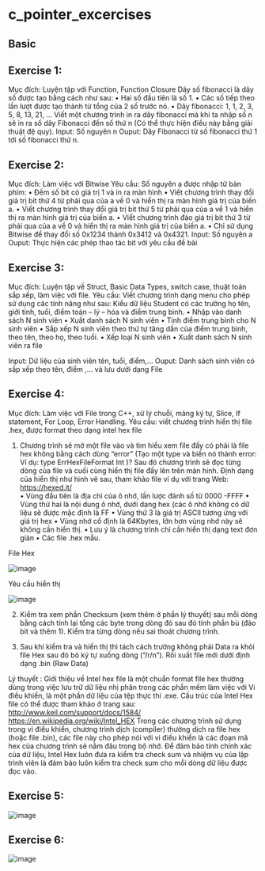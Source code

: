 # c_pointer_excercises

## Basic

## Exercise 1: 
  Mục đích: Luyện tập với Function, Function Closure
  Dãy số fibonacci là dãy số được tạo bằng cách như sau:
    •	Hai số đầu tiên là số 1.
    •	Các số tiếp theo lần lượt được tạo thành từ tổng của 2 số trước nó.
    •	Dãy fibonacci: 1, 1, 2, 3, 5, 8, 13, 21, ...
  Viết một chương trình in ra dãy fibonacci mà khi ta nhập số n sẽ in ra số dãy Fibonacci đến số thứ n (Có thể thực hiện điều này bằng giải thuật đệ quy).
  Input: Số nguyên n
  Ouput: Dãy Fibonacci từ số fibonacci thứ 1 tới số fibonacci thứ n.

## Exercise 2: 
  Mục đích: Làm việc với Bitwise
  Yêu cầu: Số nguyên a được nhập từ bàn phím:
    •	Đếm số bit có giá trị 1 và in ra màn hình
    •	Viết chương trình thay đổi giá trị bit thứ 4 từ phải qua của a về 0 và hiển thị ra màn hình giá trị của biến a. 
    •	Viết chương trình thay đổi giá trị bit thứ 5 từ phải qua của a về 1 và hiển thị ra màn hình giá trị của biến a.
    •	Viết chương trình đảo giá trị bit thứ 3 từ phải qua của a về 0 và hiển thị ra màn hình giá trị của biến a.
    •	Chỉ sử dụng Bitwise để thay đổi số 0x1234 thành 0x3412 và 0x4321.
  Input: Số nguyên a
  Ouput: Thực hiện các phép thao tác bit với yêu cầu đề bài

## Exercise 3: 
  Mục đích: Luyện tập về Struct, Basic Data Types, switch case, thuật toán sắp xếp, làm việc với file. 
  Yêu cầu: Viết chương trình dạng menu cho phép sử dụng các tính năng như sau:
  Kiểu dữ liệu Student có các trường họ tên, giới tính, tuổi, điểm toán – lý – hóa và điểm trung bình.
    •	Nhập vào danh sách N sinh viên
    •	Xuất danh sách N sinh viên
    •	Tính điểm trung bình cho N sinh viên
    •	Sắp xếp N sinh viên theo thứ tự tăng dần của điểm trung bình, theo tên, theo họ, theo tuổi.
    •	Xếp loại N sinh viên
    •	Xuất danh sách N sinh viên ra file

  Input: Dữ liệu của sinh viên tên, tuổi, điểm,…
  Ouput: Danh sách sinh viên có sắp xếp theo tên, điểm ,… và lưu dưới dạng File

## Exercise 4: 
  Mục đích: Làm việc với File trong C++, xử lý chuỗi, mảng ký tự, Slice, If statement, For Loop, Error Handling.
  Yêu cầu: viết chương trình hiển thị file .hex, được format theo dạng intel hex file
  1.	Chương trình sẽ mở một file vào và tìm hiểu xem file đấy có phải là file hex không bằng cách dùng “error” (Tạo một type và biến nó thành error: Ví dụ: type ErrHexFileFormat Int )? 
  Sau đó chương trình sẽ đọc từng dòng của file và cuối cùng hiển thị file đấy lên trên màn hình. Định dạng của hiển thị như hình vẽ sau, tham khảo file ví dụ với trang Web: https://hexed.it/     
    •	Vùng đầu tiên là địa chỉ của ô nhớ, lần lược đánh số từ 0000 -FFFF
    •	Vùng thứ hai là nội dung ô nhớ, dưới dạng hex (các ô nhớ không có dữ liệu sẽ được mặc định là FF 
    •	Vùng thứ 3 là giá trị ASCII tương ứng với giá trị hex 
    •	Vùng nhớ cố định là 64Kbytes, lớn hơn vùng nhớ này sẽ không cần hiển thị. 
    •	Lưu ý là chương trình chỉ cần hiển thị dạng text đơn giản
    •	Các file .hex mẫu.

  File Hex

  ![image](https://user-images.githubusercontent.com/61843403/184167892-ea025765-1300-4826-b333-deca0efa99d4.png)
  
  Yêu cầu hiển thị

  ![image](https://user-images.githubusercontent.com/61843403/184167920-aa25e75c-aecf-4a2b-bb5c-7d44d45254b5.png)

  2.	Kiểm tra xem phần Checksum (xem thêm ở phần lý thuyết) sau mỗi dòng bằng cách tính lại tổng các byte trong dòng đó sau đó tính phần bù (đảo bit và thêm 1). Kiểm  tra từng dòng nếu sai thoát chương trình.

  3.	Sau khí kiểm tra và hiển thị thì tách cách trường không phải Data ra khỏi file Hex sau đó bỏ ký tự xuống dòng (“/r/n”). Rồi xuất file mới dưới định dạng .bin (Raw Data)



  Lý thuyết : Giới thiệu về Intel hex file là một chuẩn format file hex thường dùng trong việc lưu trữ dữ liệu nhị phân trong các phần mềm làm việc với Vi điều khiển, là một phần dữ liệu của tệp thực thi .exe. Cấu trúc của Intel Hex file có thể được tham khảo ở trang sau:
  http://www.keil.com/support/docs/1584/
  https://en.wikipedia.org/wiki/Intel_HEX
  Trong các chương trình sử dụng trong vi điều khiển, chương trình dịch (compiler) thường dịch ra file hex (hoặc file .bin), các file này cho phép nói với vi điều khiển là các đoạn mã hex của chương trình sẽ nằm đâu trong bộ nhớ. Để đảm bảo tính chính xác của dữ liệu, Intel Hex luôn đưa ra kiểm tra check sum và nhiệm vụ của lập trình viên là đảm bảo luôn kiểm tra check sum cho mỗi dòng dữ liệu được đọc vào.


## Exercise 5: 

![image](https://user-images.githubusercontent.com/61843403/184165635-56699906-0839-4469-bdb8-b36545a76f9f.png)

## Exercise 6: 

![image](https://user-images.githubusercontent.com/61843403/184161689-870b2d07-a292-4e53-896c-3c118981d6ad.png)

